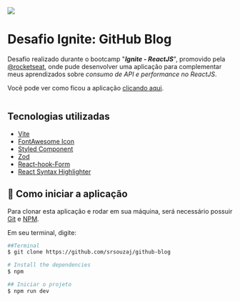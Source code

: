 ![](https://i.ibb.co/C9YGJJZ/Logo.png)

# Desafio Ignite: GitHub Blog
Desafio realizado durante o bootcamp "***Ignite - ReactJS***", promovido pela [@rocketseat](https://www.rocketseat.com.br/), onde pude desenvolver uma aplicação para complementar meus aprendizados sobre *consumo de API e performance no ReactJS*.



Você pode ver como ficou a aplicação [clicando aqui](https://github-blog-explorer.vercel.app/).



<div display="flex" justify-content="center">
<img src="https://i.ibb.co/CVzpQRw/cf28c68d-ad61-45aa-a918-ec028ea75bf6.png" alt="" border="0">
</div>









## Tecnologias utilizadas

* [Vite](https://vitejs.dev/)
* [FontAwesome Icon](https://fontawesome.com/icons)
* [Styled Component](https://styled-components.com/)
* [Zod](https://github.com/colinhacks/zod)
* [React-hook-Form](https://react-hook-form.com/)
* [React Syntax Highlighter](https://react-syntax-highlighter.github.io/react-syntax-highlighter/demo/)

## 🚀 Como iniciar a aplicação

Para clonar esta aplicação e rodar em sua máquina, será necessário possuir [Git](https://git-scm.com/) e [NPM](https://www.npmjs.com/).

Em seu terminal, digite:

```bash
##Terminal
$ git clone https://github.com/srsouzaj/github-blog

# Install the dependencies
$ npm

## Iniciar o projeto
$ npm run dev